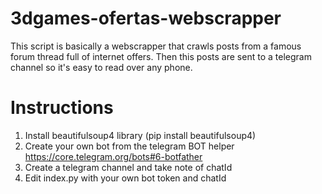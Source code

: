 ﻿# 3dgames-ofertas-webscrapper

This script is basically a webscrapper that crawls posts from a famous forum thread full of internet offers. Then this posts are sent to a telegram channel so it's easy to read over any phone.

# Instructions
1. Install beautifulsoup4 library (pip install beautifulsoup4)
2. Create your own bot from the telegram BOT helper https://core.telegram.org/bots#6-botfather
3. Create a telegram channel and take note of chatId
4. Edit index.py with your own bot token and chatId
